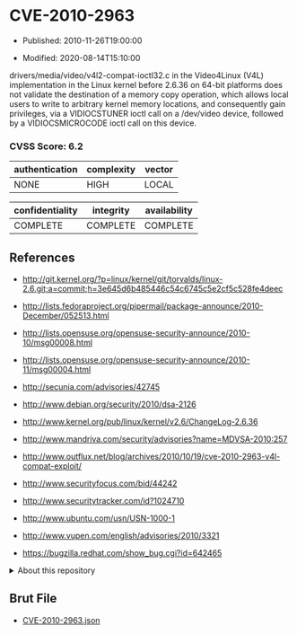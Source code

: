 # CVE-2010-2963

- Published: 2010-11-26T19:00:00

- Modified: 2020-08-14T15:10:00

drivers/media/video/v4l2-compat-ioctl32.c in the Video4Linux (V4L) implementation in the Linux kernel before 2.6.36 on 64-bit platforms does not validate the destination of a memory copy operation, which allows local users to write to arbitrary kernel memory locations, and consequently gain privileges, via a VIDIOCSTUNER ioctl call on a /dev/video device, followed by a VIDIOCSMICROCODE ioctl call on this device.

### CVSS Score: **6.2**

| authentication | complexity | vector |
| --- | --- | --- |
| NONE | HIGH | LOCAL |

| confidentiality | integrity | availability |
| --- | --- | --- |
| COMPLETE | COMPLETE | COMPLETE |

## References

* http://git.kernel.org/?p=linux/kernel/git/torvalds/linux-2.6.git;a=commit;h=3e645d6b485446c54c6745c5e2cf5c528fe4deec

* http://lists.fedoraproject.org/pipermail/package-announce/2010-December/052513.html

* http://lists.opensuse.org/opensuse-security-announce/2010-10/msg00008.html

* http://lists.opensuse.org/opensuse-security-announce/2010-11/msg00004.html

* http://secunia.com/advisories/42745

* http://www.debian.org/security/2010/dsa-2126

* http://www.kernel.org/pub/linux/kernel/v2.6/ChangeLog-2.6.36

* http://www.mandriva.com/security/advisories?name=MDVSA-2010:257

* http://www.outflux.net/blog/archives/2010/10/19/cve-2010-2963-v4l-compat-exploit/

* http://www.securityfocus.com/bid/44242

* http://www.securitytracker.com/id?1024710

* http://www.ubuntu.com/usn/USN-1000-1

* http://www.vupen.com/english/advisories/2010/3321

* https://bugzilla.redhat.com/show_bug.cgi?id=642465

<details>
<summary>About this repository</summary> 

  This repository is part of the project [Live Hack CVE](https://github.com/Live-Hack-CVE). Main website can be found [www.live-hack.org](https://www.live-hack.org) 
  
  Made by [Sn0wAlice](https://github.com/Sn0wAlice) for the people that care about security and need to have a feed of the latest CVEs. Hope you enjoy it, don't forget to star the repo and follow me on [Twitter](https://twitter.com/Sn0wAlice) and [Github](https://github.com/Sn0wAlice). And that is my [personnal website](https://www.alice-snow.me/)

  - [Home Page](https://github.com/Live-Hack-CVE)
  - [Framework](https://github.com/Live-Hack-CVE/cve-framework)
  - [CVE database](https://github.com/Live-Hack-CVE/full_database)
  - [Changelog](https://github.com/Live-Hack-CVE/Changelog)
</details>

## Brut File

* [CVE-2010-2963.json](https://raw.githubusercontent.com/Live-Hack-CVE/full_database/main/cves/2010/CVE-2010-2963.json)

